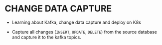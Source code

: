 # CHANGE DATA CAPTURE 
- Learning about Kafka, change data capture and deploy on K8s

- Capture all changes (`INSERT`, `UPDATE`, `DELETE`) from the source database and capture it to the kafka topics.